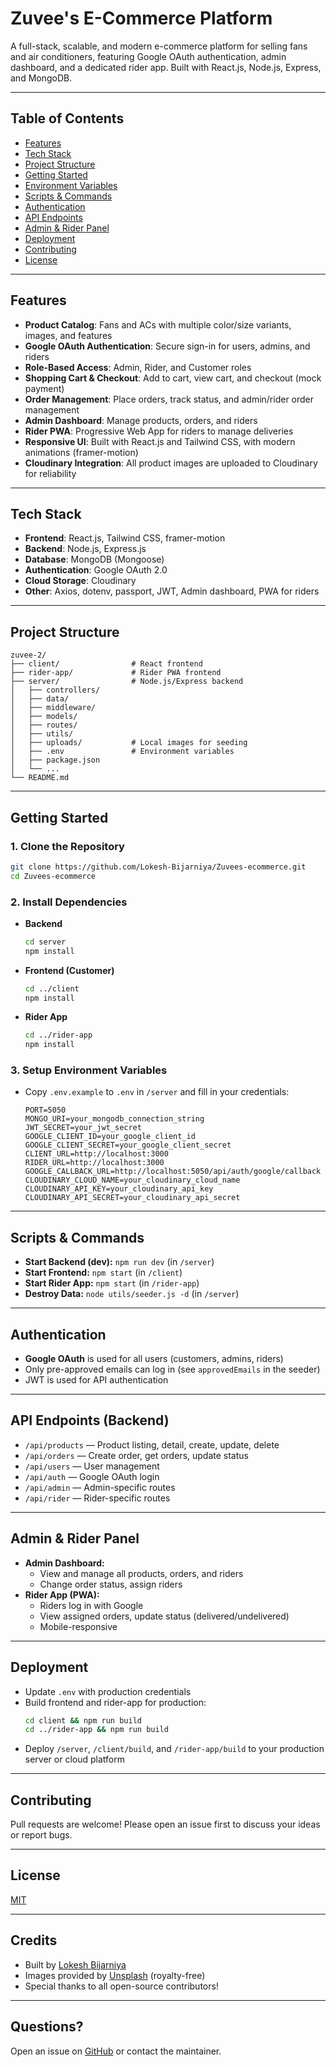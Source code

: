# Zuvee's E-Commerce Platform

A full-stack, scalable, and modern e-commerce platform for selling fans and air conditioners, featuring Google OAuth authentication, admin dashboard, and a dedicated rider app. Built with React.js, Node.js, Express, and MongoDB.

---

## Table of Contents
- [Features](#features)
- [Tech Stack](#tech-stack)
- [Project Structure](#project-structure)
- [Getting Started](#getting-started)
- [Environment Variables](#environment-variables)
- [Scripts & Commands](#scripts--commands)
- [Authentication](#authentication)
- [API Endpoints](#api-endpoints)
- [Admin & Rider Panel](#admin--rider-panel)
- [Deployment](#deployment)
- [Contributing](#contributing)
- [License](#license)

---

## Features
- **Product Catalog**: Fans and ACs with multiple color/size variants, images, and features
- **Google OAuth Authentication**: Secure sign-in for users, admins, and riders
- **Role-Based Access**: Admin, Rider, and Customer roles
- **Shopping Cart & Checkout**: Add to cart, view cart, and checkout (mock payment)
- **Order Management**: Place orders, track status, and admin/rider order management
- **Admin Dashboard**: Manage products, orders, and riders
- **Rider PWA**: Progressive Web App for riders to manage deliveries
- **Responsive UI**: Built with React.js and Tailwind CSS, with modern animations (framer-motion)
- **Cloudinary Integration**: All product images are uploaded to Cloudinary for reliability

---

## Tech Stack
- **Frontend**: React.js, Tailwind CSS, framer-motion
- **Backend**: Node.js, Express.js
- **Database**: MongoDB (Mongoose)
- **Authentication**: Google OAuth 2.0
- **Cloud Storage**: Cloudinary
- **Other**: Axios, dotenv, passport, JWT, Admin dashboard, PWA for riders

---

## Project Structure
```
zuvee-2/
├── client/                # React frontend
├── rider-app/             # Rider PWA frontend
├── server/                # Node.js/Express backend
│   ├── controllers/
│   ├── data/
│   ├── middleware/
│   ├── models/
│   ├── routes/
│   ├── utils/
│   ├── uploads/           # Local images for seeding
│   ├── .env               # Environment variables
│   ├── package.json
│   └── ...
└── README.md
```

---

## Getting Started

### 1. **Clone the Repository**
```bash
git clone https://github.com/Lokesh-Bijarniya/Zuvees-ecommerce.git
cd Zuvees-ecommerce
```

### 2. **Install Dependencies**
- **Backend**
  ```bash
  cd server
  npm install
  ```
- **Frontend (Customer)**
  ```bash
  cd ../client
  npm install
  ```
- **Rider App**
  ```bash
  cd ../rider-app
  npm install
  ```

### 3. **Setup Environment Variables**
- Copy `.env.example` to `.env` in `/server` and fill in your credentials:
  ```env
  PORT=5050
  MONGO_URI=your_mongodb_connection_string
  JWT_SECRET=your_jwt_secret
  GOOGLE_CLIENT_ID=your_google_client_id
  GOOGLE_CLIENT_SECRET=your_google_client_secret
  CLIENT_URL=http://localhost:3000
  RIDER_URL=http://localhost:3000
  GOOGLE_CALLBACK_URL=http://localhost:5050/api/auth/google/callback
  CLOUDINARY_CLOUD_NAME=your_cloudinary_cloud_name
  CLOUDINARY_API_KEY=your_cloudinary_api_key
  CLOUDINARY_API_SECRET=your_cloudinary_api_secret
  ```

---

## Scripts & Commands
- **Start Backend (dev):** `npm run dev` (in `/server`)
- **Start Frontend:** `npm start` (in `/client`)
- **Start Rider App:** `npm start` (in `/rider-app`)
- **Destroy Data:** `node utils/seeder.js -d` (in `/server`)

---

## Authentication
- **Google OAuth** is used for all users (customers, admins, riders)
- Only pre-approved emails can log in (see `approvedEmails` in the seeder)
- JWT is used for API authentication

---

## API Endpoints (Backend)
- `/api/products` — Product listing, detail, create, update, delete
- `/api/orders` — Create order, get orders, update status
- `/api/users` — User management
- `/api/auth` — Google OAuth login
- `/api/admin` — Admin-specific routes
- `/api/rider` — Rider-specific routes

---

## Admin & Rider Panel
- **Admin Dashboard:**
  - View and manage all products, orders, and riders
  - Change order status, assign riders
- **Rider App (PWA):**
  - Riders log in with Google
  - View assigned orders, update status (delivered/undelivered)
  - Mobile-responsive

---

## Deployment
- Update `.env` with production credentials
- Build frontend and rider-app for production:
  ```bash
  cd client && npm run build
  cd ../rider-app && npm run build
  ```
- Deploy `/server`, `/client/build`, and `/rider-app/build` to your production server or cloud platform

---

## Contributing
Pull requests are welcome! Please open an issue first to discuss your ideas or report bugs.

---

## License
[MIT](LICENSE)

---

## Credits
- Built by [Lokesh Bijarniya](https://github.com/Lokesh-Bijarniya)
- Images provided by [Unsplash](https://unsplash.com/) (royalty-free)
- Special thanks to all open-source contributors!

---

## Questions?
Open an issue on [GitHub](https://github.com/Lokesh-Bijarniya/Zuvees-ecommerce/issues) or contact the maintainer.

